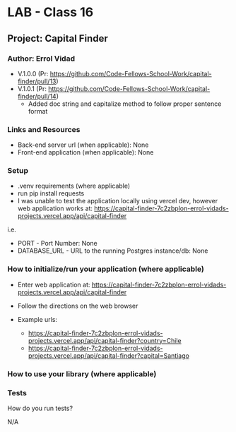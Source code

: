 # LAB - Class 16

## Project: Capital Finder

### Author: Errol Vidad
- V.1.0.0 (Pr: https://github.com/Code-Fellows-School-Work/capital-finder/pull/13)
- V.1.0.1 (Pr: https://github.com/Code-Fellows-School-Work/capital-finder/pull/14)
    - Added doc string and capitalize method to follow proper sentence format

### Links and Resources
- Back-end server url (when applicable): None
- Front-end application (when applicable): None

### Setup
- .venv requirements (where applicable)
- run pip install requests
- I was unable to test the application locally using vercel dev, however web application works at: https://capital-finder-7c2zbplon-errol-vidads-projects.vercel.app/api/capital-finder

i.e.

- PORT - Port Number: None
- DATABASE_URL - URL to the running Postgres instance/db: None

### How to initialize/run your application (where applicable)

- Enter web application at: https://capital-finder-7c2zbplon-errol-vidads-projects.vercel.app/api/capital-finder
- Follow the directions on the web browser

- Example urls:
  - https://capital-finder-7c2zbplon-errol-vidads-projects.vercel.app/api/capital-finder?country=Chile
  - https://capital-finder-7c2zbplon-errol-vidads-projects.vercel.app/api/capital-finder?capital=Santiago

### How to use your library (where applicable)
### Tests
How do you run tests?

N/A

